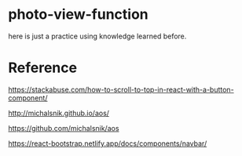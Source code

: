# photo-view-function

here is just a practice using knowledge learned before.


# Reference
<a href='https://stackabuse.com/how-to-scroll-to-top-in-react-with-a-button-component/'>https://stackabuse.com/how-to-scroll-to-top-in-react-with-a-button-component/</a>

<a href='http://michalsnik.github.io/aos/'>http://michalsnik.github.io/aos/</a>

<a href='https://github.com/michalsnik/aos'>https://github.com/michalsnik/aos</a>

<a href='https://react-bootstrap.netlify.app/docs/components/navbar/'>https://react-bootstrap.netlify.app/docs/components/navbar/</a>

<a href=''></a>

<a href=''></a>

<a href=''></a>
